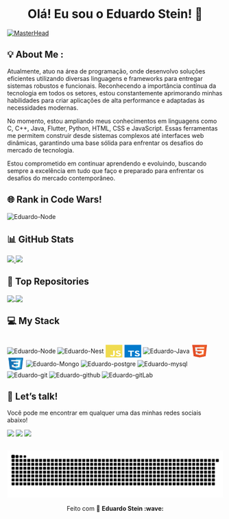 <!-- Meu Nome -->
<h1 align="center" >Olá! Eu sou o Eduardo Stein! 👋</h1>

<!-- Banner do Mario Programando -->
<!--![mario coding](https://i.imgur.com/1ZvVkDc.gif)-->

<!-- Banner do cara Programando no Quarto --> <!-- Para ativar esse Banner, é só tirar o segundo ponto depois do appspot -->
[![MasterHead](https://firebasestorage.googleapis.com/v0/b/flexi-coding.appspot.com/o/dempgi7-520f8d5f-63d4-4453-8822-dbc149ae27f8.gif?alt=media&token=91c0c7b2-93c3-4029-b011-1a8703c5730d)](https://oeduardostein.io)

<!-- Biografia (Tópicos) --> 
<!-- Para retomar com a Biografia em Tópico, é só organizar de acordo com o traço de tópico (-) para que ele deixe de ser um comentário e desfazer as setas. - Atualmente, atuo na área de marketing como estrategista digital, com foco no desenvolvimento de habilidades em programação, que considero essenciais no mercado atual. Estou ampliando meus conhecimentos em HTML, CSS, TypeScript, React e Java. Além disso, tenho uma grande admiração por soul e jazz. -->

<!-- Biografia (Descritiva) -->
  ## 💡 About Me :

Atualmente, atuo na área de programação, onde desenvolvo soluções eficientes utilizando diversas linguagens e frameworks para entregar sistemas robustos e funcionais. Reconhecendo a importância contínua da tecnologia em todos os setores, estou constantemente aprimorando minhas habilidades para criar aplicações de alta performance e adaptadas às necessidades modernas.

No momento, estou ampliando meus conhecimentos em linguagens como C, C++, Java, Flutter, Python, HTML, CSS e JavaScript. Essas ferramentas me permitem construir desde sistemas complexos até interfaces web dinâmicas, garantindo uma base sólida para enfrentar os desafios do mercado de tecnologia.

Estou comprometido em continuar aprendendo e evoluindo, buscando sempre a excelência em tudo que faço e preparado para enfrentar os desafios do mercado contemporâneo.

<!-- Rank de Projetos no Code Wars -->
<div style="display: inline_block">
<h2>🌐 Rank in Code Wars!</h2>
 <img align="center" alt="Eduardo-Node" height="100" width="420" src='https://www.codewars.com/users/oeduardostein/badges/large'>
</div>

<!-- Status em tempo real de todos os meus Projetos ou Colaborações em Dados -->
## 📊 GitHub Stats

<div> 
  <a href="https://github.com/oeduardostein">
 <!-- <img height="180em" src="https://github-readme-stats.vercel.app/api?username=oeduardostein&show_icons=true&theme=dark&include_all_commits=true&count_private=true" />-->
    <img height="180em" src="https://github-readme-stats.vercel.app/api?username=oeduardostein&show_icons=true&theme=dark&include_all_commits=true&count_private=true&hide_title=false&rank_icon=github" />
  <img height="180em" src="https://github-readme-stats.vercel.app/api/top-langs/?username=oeduardostein&layout=compact&langs_count=6&theme=dark" />
</a>
</div>

<!-- Fixado os Top Repositórios -->
## 📌 Top Repositories

<a href="https://github.com/oeduardostein/oeduardostein">
 <!-- <img align="center" src="https://github-readme-stats.vercel.app/api/pin/?username=oeduardostein&repo=github-readme-stats&theme=dark" />-->
  <img align="center" src="https://github-readme-stats.vercel.app/api/pin/?username=oeduardostein&repo=oeduardostein&theme=dark&show_owner=true" />
</a>
<a href="https://github.com/oeduardostein/dall-e">
  <img align="center" src="https://github-readme-stats.vercel.app/api/pin/?username=oeduardostein&repo=JAVA&theme=dark" />
</a>

<!-- Linguagens que eu uso -->
## 💻 My Stack

<div style="display: inline_block"><br>
  <img align="center" alt="Eduardo-Node" height="30" width="40" src='https://cdn.jsdelivr.net/gh/devicons/devicon/icons/nodejs/nodejs-original.svg'>
  <img align="center" alt="Eduardo-Nest" height="30" width="40" src="https://cdn.jsdelivr.net/gh/devicons/devicon@latest/icons/nestjs/nestjs-original.svg" />
  <img align="center" alt="Eduardo-Js" height="30" width="40" src="https://raw.githubusercontent.com/devicons/devicon/master/icons/javascript/javascript-plain.svg">
  <img align="center" alt="Eduardo-Ts" height="30" width="40" src="https://raw.githubusercontent.com/devicons/devicon/master/icons/typescript/typescript-plain.svg">
  <img align="center" alt="Eduardo-Java" height="30" width="40" src='https://cdn.jsdelivr.net/gh/devicons/devicon/icons/java/java-original.svg'>
  <img align="center" alt="Eduardo-HTML" height="30" width="40" src="https://raw.githubusercontent.com/devicons/devicon/master/icons/html5/html5-original.svg">
  <img align="center" alt="Eduardo-CSS" height="30" width="40" src="https://raw.githubusercontent.com/devicons/devicon/master/icons/css3/css3-original.svg">
  <img align="center" alt="Eduardo-Mongo" height="30" width="40" src='https://cdn.jsdelivr.net/gh/devicons/devicon/icons/mongodb/mongodb-original.svg'>
  <img align="center" alt="Eduardo-postgre" height="30" width="40" src='https://cdn.jsdelivr.net/gh/devicons/devicon/icons/postgresql/postgresql-original.svg'>
  <img align="center" alt="Eduardo-mysql" height="30" width="40" src='https://cdn.jsdelivr.net/gh/devicons/devicon/icons/mysql/mysql-original.svg'>
  <img align="center" alt="Eduardo-git" height="30" width="40" src='https://cdn.jsdelivr.net/gh/devicons/devicon/icons/git/git-original.svg'>
  <img align="center" alt="Eduardo-github" height="30" width="40" src='https://cdn.jsdelivr.net/gh/devicons/devicon/icons/github/github-original.svg'>
  <img align="center" alt="Eduardo-gitLab" height="30" width="40" src='https://cdn.jsdelivr.net/gh/devicons/devicon/icons/gitlab/gitlab-original.svg'>
</div>
  
##

<!-- Meios de Contato e Redes Sociais -->
## :speech_balloon: Let’s talk!  

Você pode me encontrar em qualquer uma das minhas redes sociais abaixo! 

<a href="https://www.linkedin.com/in/eduardo-stein-66a504287/" target="_blank"><img src="https://img.shields.io/badge/-LinkedIn-%230077B5?style=for-the-badge&logo=linkedin&logoColor=white" target="_blank"></a>
<a href="https://www.instagram.com/eduardo_stein_/" target="_blank"><img src="https://img.shields.io/badge/-Instagram-%23E4405F?style=for-the-badge&logo=instagram&logoColor=white" target="_blank"></a>
<a href="mailto:dudustein2024@gmail.com" target="_blank"><img src="https://img.shields.io/badge/-Gmail-%23D14836?style=for-the-badge&logo=gmail&logoColor=white" target="_blank"></a>

##

  <!-- Animação da Cobra comendo os Commits -->
 ![Snake animation](https://github.com/oeduardostein/oeduardostein/blob/output/github-contribution-grid-snake-dark.svg)

<!-- Agradecimento ou Mensagem -->
<p align="center">Feito com 💜 <strong>Eduardo Stein :wave: </p>


